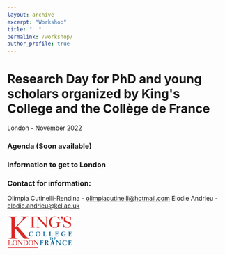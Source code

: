 ```yaml
---
layout: archive
excerpt: "Workshop"
title: "  "
permalink: /workshop/
author_profile: true
---
```


# Research Day for PhD and young scholars organized by King's College and the Collège de France 
London - November 2022

### Agenda (Soon available)

### Information to get to London

### Contact for information: 
Olimpia Cutinelli-Rendina - olimpiacutinelli@hotmail.com
Elodie Andrieu - elodie.andrieu@kcl.ac.uk

<img
  src="/images/kings-college-london2.png"
  alt="Alt text"
  title="Optional title"
  style="display: inline-block; margin: 6 auto; max-width: 150px">
